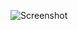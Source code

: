 ![Screenshot](https://raw.githubusercontent.com/Cryakl/Ultimate-RAT-Collection/refs/heads/main/Bifrost/Bifrost1.2.1%20V.I.P%20from%20VerY%20SecReT/Screenshot.png)
